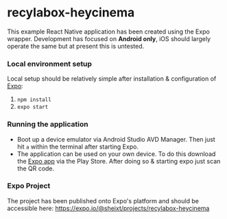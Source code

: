 # recylabox-heycinema

This example React Native application has been created using the Expo wrapper. Development has focused on **Android only**, iOS should largely operate the same but at present this is untested.

### Local environment setup
Local setup should be relatively simple after installation & configuration of [Expo](https://docs.expo.io/get-started/installation/]):

1. `npm install`
2. `expo start`

### Running the application

- Boot up a device emulator via Android Studio AVD Manager. Then just hit `a` within the terminal after starting Expo.
- The application can be used on your own device. To do this download the [Expo app](https://play.google.com/store/apps/details?id=host.exp.exponent&hl=en_US&gl=US) via the Play Store. After doing so & starting expo just scan the QR code.

### Expo Project
The project has been published onto Expo's platform and should be accessible here: https://expo.io/@sheixt/projects/recylabox-heycinema